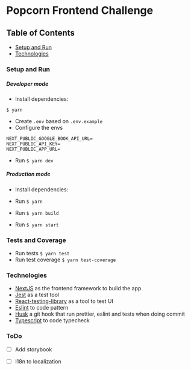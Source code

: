 # Popcorn Frontend Challenge

## Table of Contents

- [Setup and Run](#Setup-and-Run)
- [Technologies](#Technologies)

### Setup and Run

##### Developer mode

- Install dependencies:

```
$ yarn
```

- Create `.env` based on `.env.example`
- Configure the envs

```
NEXT_PUBLIC_GOOGLE_BOOK_API_URL=
NEXT_PUBLIC_API_KEY=
NEXT_PUBLIC_APP_URL=
```

- Run `$ yarn dev`

##### Production mode

- Install dependencies:

- Run `$ yarn`
- Run `$ yarn build`
- Run `$ yarn start`

### Tests and Coverage

- Run tests `$ yarn test`
- Run test coverage `$ yarn test-coverage`

### Technologies

- [NextJS](https://nextjs.org/) as the frontend framework to build the app
- [Jest](https://jestjs.io/) as a test tool
- [React-testing-library](https://testing-library.com/docs/react-testing-library/intro/) as a tool to test UI
- [Eslint](https://eslint.org/) to code pattern
- [Husk](https://github.com/typicode/husky) a git hook that run prettier, eslint and tests when doing commit
- [Typescript](https://www.typescriptlang.org/) to code typecheck

### ToDo
- [ ] Add storybook
- [ ] I18n to localization

